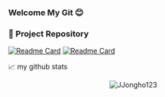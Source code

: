### Welcome My Git 😊

### 📍 Project Repository
[![Readme Card](https://github-readme-stats.vercel.app/api/pin/?username=JJongho123&repo=final_project&theme=react&cache_seconds=1800)](https://github.com/JJongho123/final_project)
[![Readme Card](https://github-readme-stats.vercel.app/api/pin/?username=JJongho123&repo=semi_project&theme=react&cache_seconds=1800)](https://github.com/JJongho123/semi_project)


  
  
  
📈 my github stats

<p align="center"> <img src="https://github-readme-stats.vercel.app/api?username=JJongho123&show_icons=true&theme=gotham" alt="JJongho123" />
